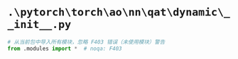 # `.\pytorch\torch\ao\nn\qat\dynamic\__init__.py`

```py
# 从当前包中导入所有模块，忽略 F403 错误（未使用模块）警告
from .modules import *  # noqa: F403
```
